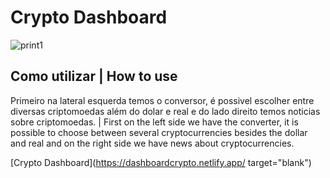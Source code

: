 # Crypto Dashboard

![print1](https://user-images.githubusercontent.com/61279172/168476558-451c615d-a682-4a31-a26f-92092080968e.png)

## Como utilizar | How to use

Primeiro na lateral esquerda temos o conversor, é possivel escolher entre diversas criptomoedas além do dolar e real e do lado direito temos noticias sobre criptomoedas. | First on the left side we have the converter, it is possible to choose between several cryptocurrencies besides the dollar and real and on the right side we have news about cryptocurrencies.

[Crypto Dashboard](https://dashboardcrypto.netlify.app/ target="blank")
